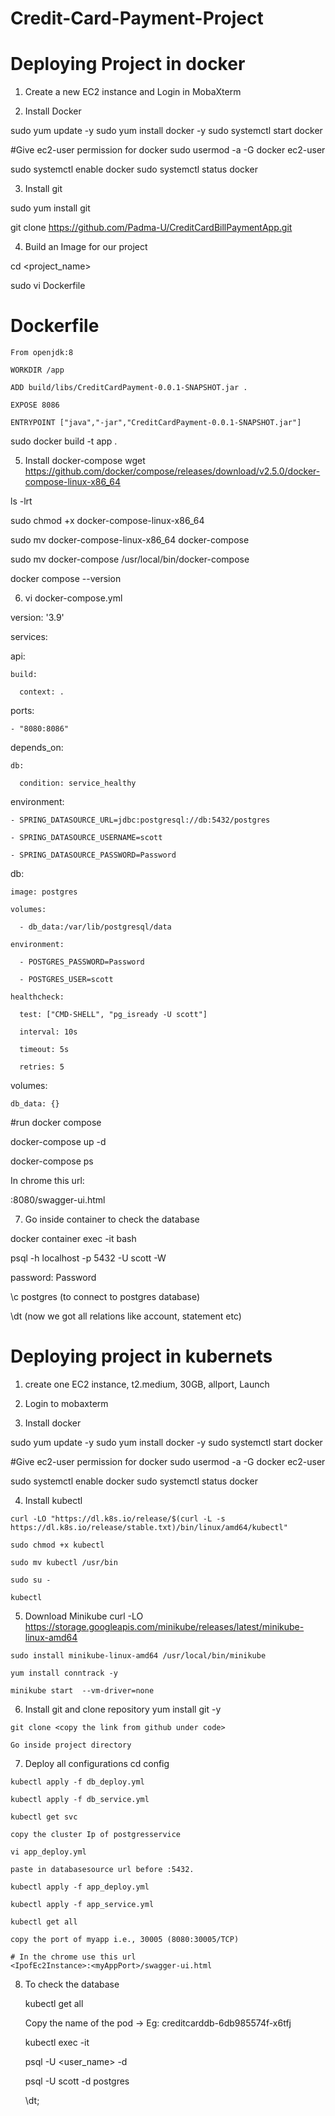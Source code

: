 # Credit-Card-Payment-Project

# Deploying Project in docker

1. Create a new EC2 instance and Login in MobaXterm

2. Install Docker

  sudo yum update -y
  sudo yum install docker -y
  sudo systemctl start docker

  #Give ec2-user permission for docker
  sudo usermod -a -G docker ec2-user

  sudo systemctl enable docker
  sudo systemctl status docker

3. Install git

  sudo yum install git 

  git clone https://github.com/Padma-U/CreditCardBillPaymentApp.git

4. Build an Image for our project

  cd <project_name>

  sudo vi Dockerfile

  # Dockerfile

    From openjdk:8

    WORKDIR /app

    ADD build/libs/CreditCardPayment-0.0.1-SNAPSHOT.jar .

    EXPOSE 8086

    ENTRYPOINT ["java","-jar","CreditCardPayment-0.0.1-SNAPSHOT.jar"]

  sudo docker build -t app .

5. Install docker-compose wget https://github.com/docker/compose/releases/download/v2.5.0/docker-compose-linux-x86_64

  ls -lrt

  sudo chmod +x docker-compose-linux-x86_64

  sudo mv docker-compose-linux-x86_64 docker-compose

  sudo mv docker-compose /usr/local/bin/docker-compose

  docker compose --version

6. vi docker-compose.yml

version: '3.9'

services:

  api:

    build:

      context: .

  ports:

    - "8080:8086"

  depends_on:

    db:

      condition: service_healthy

  environment:

    - SPRING_DATASOURCE_URL=jdbc:postgresql://db:5432/postgres

    - SPRING_DATASOURCE_USERNAME=scott

    - SPRING_DATASOURCE_PASSWORD=Password

  db:

    image: postgres

    volumes:

      - db_data:/var/lib/postgresql/data

    environment:

      - POSTGRES_PASSWORD=Password

      - POSTGRES_USER=scott

    healthcheck:

      test: ["CMD-SHELL", "pg_isready -U scott"]

      interval: 10s

      timeout: 5s

      retries: 5

  volumes:

    db_data: {}
 
#run docker compose 

  docker-compose up -d

  docker-compose ps

In chrome this url:

<Ec2Ip Address>:8080/swagger-ui.html

7. Go inside container to check the database

  docker container exec -it <contIdOfPostgres> bash

  psql -h localhost -p 5432 -U scott -W

  password: Password

  \c postgres (to connect to postgres database)

  \dt (now we got all relations like account, statement etc)
  
# Deploying project in kubernets
  
  1. create one EC2 instance, t2.medium, 30GB, allport, Launch

  2. Login to mobaxterm

  3. Install docker
  
  sudo yum update -y
  sudo yum install docker -y
  sudo systemctl start docker
  
  #Give ec2-user permission for docker
  sudo usermod -a -G docker ec2-user
  
  sudo systemctl enable docker
  sudo systemctl status docker

  4. Install kubectl
  
    curl -LO "https://dl.k8s.io/release/$(curl -L -s https://dl.k8s.io/release/stable.txt)/bin/linux/amd64/kubectl"
  
    sudo chmod +x kubectl
  
    sudo mv kubectl /usr/bin
  
    sudo su -
  
    kubectl



  5. Download Minikube
    curl -LO https://storage.googleapis.com/minikube/releases/latest/minikube-linux-amd64
  
    sudo install minikube-linux-amd64 /usr/local/bin/minikube
  
    yum install conntrack -y
  
    minikube start  --vm-driver=none
  
  6. Install git and clone repository
     yum install git -y

    git clone <copy the link from github under code>

    Go inside project directory

  7. Deploy all configurations
    cd config

    kubectl apply -f db_deploy.yml

    kubectl apply -f db_service.yml

    kubectl get svc

    copy the cluster Ip of postgresservice

    vi app_deploy.yml

    paste in databasesource url before :5432.
  
    kubectl apply -f app_deploy.yml
  
    kubectl apply -f app_service.yml

    kubectl get all

    copy the port of myapp i.e., 30005 (8080:30005/TCP)
    
    # In the chrome use this url
    <IpofEc2Instance>:<myAppPort>/swagger-ui.html
 
 8. To check the database
      
    kubectl get all

    Copy the name of the pod -> Eg: creditcarddb-6db985574f-x6tfj 

    kubectl exec -it <Paste the name of Pod>

    psql -U <user_name> -d <databaseName>

    psql -U scott -d postgres

    \dt;

